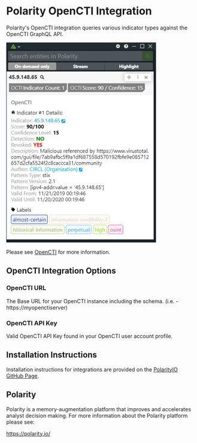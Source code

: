 # Polarity OpenCTI Integration

Polarity's OpenCTI integration queries various indicator types against the OpenCTI GraphQL API.

<img width="400" alt="Integration Example" src="./assets/opencti.png">

Please see [OpenCTI](https://www.opencti.io/) for more information.

## OpenCTI Integration Options

### OpenCTI URL
The Base URL for your OpenCTI instance including the schema. (i.e. - https://myopenctiserver)

### OpenCTI API Key
Valid OpenCTI API Key found in your OpenCTI user account profile.

## Installation Instructions
Installation instructions for integrations are provided on the [PolarityIO GitHub Page](https://polarityio.github.io/).

## Polarity
Polarity is a memory-augmentation platform that improves and accelerates analyst decision making.  For more information about the Polarity platform please see:

https://polarity.io/
